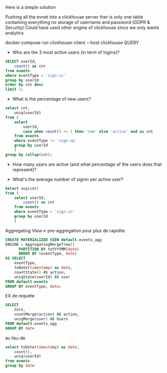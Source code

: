 Here is a simple solution 

Pushing all the evnet into a clickhouse server
ther is only one table containing everything
no storage of username and password (GDPR & Security)
Could have used other engine of clickhouse since we only wants analytics


docker-compose run clickhouse-client --host clickhouse
QUERY
- Who are the 3 most active users (in term of logins)?
```sql
SELECT userId, 
	count() as cnt 
from events 
where eventType = 'sign-in'
group by userId
order by cnt desc 
limit 3;
```
- What is the percentage of new users?
```sql
select cnt, 
	uniq(userId)
from (
	select 
		userId,
		case when count() <= 1 then 'new' else 'active' end as cnt
	from events 
	where eventType != 'sign-up' 
	group by userId
	) 
group by rollup(cnt);
```

- How many users are active (and what percentage of the users does that represent)?


- What's the average number of signin per active user?
```sql
Select avg(cnt) 
from (
	select userId, 
		count() as cnt 
	from events 
	where eventType = 'sign-in' 
	group by userId
	)
```


Aggregating View-> pre-aggregation pour plus de rapidite
```sql
CREATE MATERIALIZED VIEW default.events_agg
ENGINE = AggregatingMergeTree()
      PARTITION BY toYYYYMM(date)
      ORDER BY (eventType, date)
AS SELECT
    eventType,
    toDate(timestamp) as date,
    countState() AS action,
    uniqState(userId) AS user
FROM default.events
GROUP BY eventType, date;
```
EX de requete
```sql
SELECT
    date,
    countMerge(action) AS action,
    uniqMerge(user) AS Users
FROM default.events_agg
GROUP BY date
```
au lieu de
```sql
select toDate(timestamp) as date, 
	count(), 
	uniq(userId) 
from events 
group by date
```